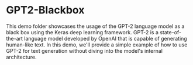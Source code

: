 # GPT2-Blackbox
This demo folder showcases the usage of the GPT-2 language model as a black box using the Keras deep learning framework. GPT-2 is a state-of-the-art language model developed by OpenAI that is capable of generating human-like text. In this demo, we'll provide a simple example of how to use GPT-2 for text generation without diving into the model's internal architecture.
